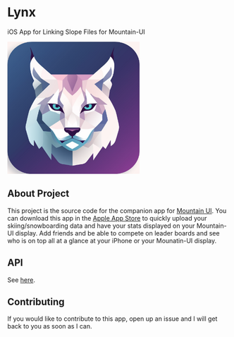 # Lynx

iOS App for Linking Slope Files for Mountain-UI

<img src="Lynx-SwiftUI/Assets.xcassets/AppIcon.appiconset/AppIcon.png" width="300" height="300"/>

## About Project

This project is the source code for the companion app for [Mountain UI](https://github.com/matthewfernst/Mountain-UI).
You can download this app in the [Apple App Store](https://apps.apple.com/us/app/lynx-mountain-ui/id6474512871) to
quickly upload your skiing/snowboarding data and have your stats displayed on your Mountain-UI display. 
Add friends and be able to compete on leader boards and see who is on top all at a glance at your iPhone or your Mounatin-UI display.

## API

See [here](./lynx-api/README.md).

## Contributing

If you would like to contribute to this app, open up an issue and I will get back to you as soon as I can.
